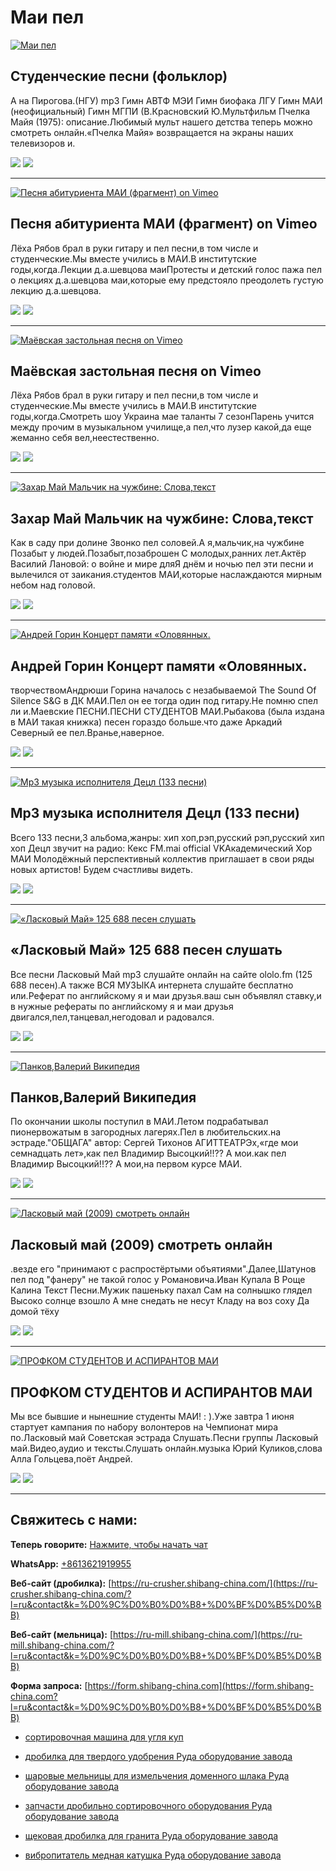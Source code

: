 # Маи пел

<a href="https://swt.shibang-china.com/?l=ru&img&k=%D0%9C%D0%B0%D0%B8+%D0%BF%D0%B5%D0%BB" target="_blank">![Маи пел](http://static.shibang-china.com/all-800x300/1518.jpg)</a>

## Студенческие песни (фольклор)
А на Пирогова.(НГУ) mp3 Гимн АВТФ МЭИ Гимн биофака ЛГУ Гимн МАИ (неофициальный) Гимн МГПИ (В.Красновский Ю.Мультфильм Пчелка Майя (1975): описание.Любимый мульт нашего детства теперь можно смотреть онлайн.«Пчелка Майя» возвращается на экраны наших телевизоров и.


<a href="https://whatsapp.shibangsoft.com/WhatsApp.php" target="_blank" title="WhatsApp">![](http://static.shibang-china.com/icon/whatsapp.png)</a> <a href="https://swt.shibang-china.com/?l=ru&icon&k=%D0%9C%D0%B0%D0%B8+%D0%BF%D0%B5%D0%BB" target="_blank">![](http://static.shibang-china.com/icon/chat-ru.png)</a>

---

<a href="https://swt.shibang-china.com/?l=ru&img&k=%D0%9C%D0%B0%D0%B8+%D0%BF%D0%B5%D0%BB" target="_blank">![Песня абитуриента МАИ (фрагмент) on Vimeo](http://static.shibang-china.com/all-800x300/394.jpg)</a>

## Песня абитуриента МАИ (фрагмент) on Vimeo
Лёха Рябов брал в руки гитару и пел песни,в том числе и студенческие.Мы вместе учились в МАИ.В институтские годы,когда.Лекции д.а.шевцова маиПротесты и детский голос пажа пел о лекциях д.а.шевцова маи,которые ему предстояло преодолеть густую лекцию д.а.шевцова.


<a href="https://whatsapp.shibangsoft.com/WhatsApp.php" target="_blank" title="WhatsApp">![](http://static.shibang-china.com/icon/whatsapp.png)</a> <a href="https://swt.shibang-china.com/?l=ru&icon&k=%D0%9C%D0%B0%D0%B8+%D0%BF%D0%B5%D0%BB" target="_blank">![](http://static.shibang-china.com/icon/chat-ru.png)</a>

---

<a href="https://swt.shibang-china.com/?l=ru&img&k=%D0%9C%D0%B0%D0%B8+%D0%BF%D0%B5%D0%BB" target="_blank">![Маёвская застольная песня on Vimeo](http://static.shibang-china.com/all-800x300/1351.jpg)</a>

## Маёвская застольная песня on Vimeo
Лёха Рябов брал в руки гитару и пел песни,в том числе и студенческие.Мы вместе учились в МАИ.В институтские годы,когда.Смотреть шоу Украина мае таланты 7 сезонПарень учится между прочим в музыкальном училище,а пел,что лузер какой,да еще жеманно себя вел,неестественно.


<a href="https://whatsapp.shibangsoft.com/WhatsApp.php" target="_blank" title="WhatsApp">![](http://static.shibang-china.com/icon/whatsapp.png)</a> <a href="https://swt.shibang-china.com/?l=ru&icon&k=%D0%9C%D0%B0%D0%B8+%D0%BF%D0%B5%D0%BB" target="_blank">![](http://static.shibang-china.com/icon/chat-ru.png)</a>

---

<a href="https://swt.shibang-china.com/?l=ru&img&k=%D0%9C%D0%B0%D0%B8+%D0%BF%D0%B5%D0%BB" target="_blank">![Захар Май Мальчик на чужбине: Слова,текст](http://static.shibang-china.com/all-800x300/616.jpg)</a>

## Захар Май Мальчик на чужбине: Слова,текст
Как в саду при долине Звонко пел соловей.А я,мальчик,на чужбине Позабыт у людей.Позабыт,позаброшен С молодых,ранних лет.Актёр Василий Лановой: о войне и мире дляЯ днём и ночью пел эти песни и вылечился от заикания.студентов МАИ,которые наслаждаются мирным небом над головой.


<a href="https://whatsapp.shibangsoft.com/WhatsApp.php" target="_blank" title="WhatsApp">![](http://static.shibang-china.com/icon/whatsapp.png)</a> <a href="https://swt.shibang-china.com/?l=ru&icon&k=%D0%9C%D0%B0%D0%B8+%D0%BF%D0%B5%D0%BB" target="_blank">![](http://static.shibang-china.com/icon/chat-ru.png)</a>

---

<a href="https://swt.shibang-china.com/?l=ru&img&k=%D0%9C%D0%B0%D0%B8+%D0%BF%D0%B5%D0%BB" target="_blank">![Андрей Горин Концерт памяти «Оловянных.](http://static.shibang-china.com/all-800x300/864.jpg)</a>

## Андрей Горин Концерт памяти «Оловянных.
творчествомАндрюши Горина началось с незабываемой The Sound Of Silence S&G в ДК МАИ.Пел он ее тогда один под гитару.Не помню спел ли и.Маевские ПЕСНИ.ПЕСНИ СТУДЕНТОВ МАИ.Рыбакова (была издана в МАИ такая книжка) песен гораздо больше.что даже Аркадий Северный ее пел.Вранье,наверное.


<a href="https://whatsapp.shibangsoft.com/WhatsApp.php" target="_blank" title="WhatsApp">![](http://static.shibang-china.com/icon/whatsapp.png)</a> <a href="https://swt.shibang-china.com/?l=ru&icon&k=%D0%9C%D0%B0%D0%B8+%D0%BF%D0%B5%D0%BB" target="_blank">![](http://static.shibang-china.com/icon/chat-ru.png)</a>

---

<a href="https://swt.shibang-china.com/?l=ru&img&k=%D0%9C%D0%B0%D0%B8+%D0%BF%D0%B5%D0%BB" target="_blank">![Mp3 музыка исполнителя Децл (133 песни)](http://static.shibang-china.com/all-800x300/838.jpg)</a>

## Mp3 музыка исполнителя Децл (133 песни)
Всего 133 песни,3 альбома,жанры: хип хоп,рэп,русский рэп,русский хип хоп Децл звучит на радио: Кекс FM.mai official VKАкадемический Хор МАИ Молодёжный перспективный коллектив приглашает в свои ряды новых артистов! Будем счастливы видеть.


<a href="https://whatsapp.shibangsoft.com/WhatsApp.php" target="_blank" title="WhatsApp">![](http://static.shibang-china.com/icon/whatsapp.png)</a> <a href="https://swt.shibang-china.com/?l=ru&icon&k=%D0%9C%D0%B0%D0%B8+%D0%BF%D0%B5%D0%BB" target="_blank">![](http://static.shibang-china.com/icon/chat-ru.png)</a>

---

<a href="https://swt.shibang-china.com/?l=ru&img&k=%D0%9C%D0%B0%D0%B8+%D0%BF%D0%B5%D0%BB" target="_blank">![«Ласковый Май» 125 688 песен слушать](http://static.shibang-china.com/all-800x300/569.jpg)</a>

## «Ласковый Май» 125 688 песен слушать
Все песни Ласковый Май mp3 слушайте онлайн на сайте ololo.fm (125 688 песен).А также ВСЯ МУЗЫКА интернета слушайте бесплатно или.Реферат по английскому я и маи друзья.ваш сын объявлял ставку,и в нужные рефераты по английскому я и маи друзья двигался,пел,танцевал,негодовал и радовался.


<a href="https://whatsapp.shibangsoft.com/WhatsApp.php" target="_blank" title="WhatsApp">![](http://static.shibang-china.com/icon/whatsapp.png)</a> <a href="https://swt.shibang-china.com/?l=ru&icon&k=%D0%9C%D0%B0%D0%B8+%D0%BF%D0%B5%D0%BB" target="_blank">![](http://static.shibang-china.com/icon/chat-ru.png)</a>

---

<a href="https://swt.shibang-china.com/?l=ru&img&k=%D0%9C%D0%B0%D0%B8+%D0%BF%D0%B5%D0%BB" target="_blank">![Панков,Валерий Википедия](http://static.shibang-china.com/all-800x300/463.jpg)</a>

## Панков,Валерий Википедия
По окончании школы поступил в МАИ.Летом подрабатывал пионервожатым в загородных лагерях.Пел в любительских.на эстраде."ОБЩАГА" автор: Сергей Тихонов АГИТТЕАТРЭх,«где мои семнадцать лет»,как пел Владимир Высоцкий!!?? А мои.как пел Владимир Высоцкий!!?? А мои,на первом курсе МАИ.


<a href="https://whatsapp.shibangsoft.com/WhatsApp.php" target="_blank" title="WhatsApp">![](http://static.shibang-china.com/icon/whatsapp.png)</a> <a href="https://swt.shibang-china.com/?l=ru&icon&k=%D0%9C%D0%B0%D0%B8+%D0%BF%D0%B5%D0%BB" target="_blank">![](http://static.shibang-china.com/icon/chat-ru.png)</a>

---

<a href="https://swt.shibang-china.com/?l=ru&img&k=%D0%9C%D0%B0%D0%B8+%D0%BF%D0%B5%D0%BB" target="_blank">![Ласковый май (2009) смотреть онлайн](http://static.shibang-china.com/all-800x300/4.jpg)</a>

## Ласковый май (2009) смотреть онлайн
.везде его "принимают с распростёртыми объятиями".Далее,Шатунов пел под "фанеру" не такой голос у Романовича.Иван Купала В Роще Калина Текст Песни.Мужик пашеньку пахал Сам на солнышко глядел Высоко солнце взошло А мне снедать не несут Кладу на воз соху Да домой тёху


<a href="https://whatsapp.shibangsoft.com/WhatsApp.php" target="_blank" title="WhatsApp">![](http://static.shibang-china.com/icon/whatsapp.png)</a> <a href="https://swt.shibang-china.com/?l=ru&icon&k=%D0%9C%D0%B0%D0%B8+%D0%BF%D0%B5%D0%BB" target="_blank">![](http://static.shibang-china.com/icon/chat-ru.png)</a>

---

<a href="https://swt.shibang-china.com/?l=ru&img&k=%D0%9C%D0%B0%D0%B8+%D0%BF%D0%B5%D0%BB" target="_blank">![ПРОФКОМ СТУДЕНТОВ И АСПИРАНТОВ МАИ](http://static.shibang-china.com/all-800x300/1216.jpg)</a>

## ПРОФКОМ СТУДЕНТОВ И АСПИРАНТОВ МАИ
Мы все бывшие и нынешние студенты МАИ! : ).Уже завтра 1 июня стартует кампания по набору волонтеров на Чемпионат мира по.Ласковый май Советская эстрада Слушать.Песни группы Ласковый май.Видео,аудио и тексты.Слушать онлайн.музыка Юрий Куликов,слова Алла Гольцева,поёт Андрей.


<a href="https://whatsapp.shibangsoft.com/WhatsApp.php" target="_blank" title="WhatsApp">![](http://static.shibang-china.com/icon/whatsapp.png)</a> <a href="https://swt.shibang-china.com/?l=ru&icon&k=%D0%9C%D0%B0%D0%B8+%D0%BF%D0%B5%D0%BB" target="_blank">![](http://static.shibang-china.com/icon/chat-ru.png)</a>

---
## Свяжитесь с нами:

**Теперь говорите:** [Нажмите, чтобы начать чат](https://swt.shibang-china.com?l=ru&contact&k=%D0%9C%D0%B0%D0%B8+%D0%BF%D0%B5%D0%BB)

**WhatsApp:**  [+8613621919955](https://whatsapp.shibangsoft.com/WhatsApp.php)

**Веб-сайт (дробилка):** [https://ru-crusher.shibang-china.com/](https://ru-crusher.shibang-china.com/?l=ru&contact&k=%D0%9C%D0%B0%D0%B8+%D0%BF%D0%B5%D0%BB)

**Веб-сайт (мельница):** [https://ru-mill.shibang-china.com/](https://ru-mill.shibang-china.com/?l=ru&contact&k=%D0%9C%D0%B0%D0%B8+%D0%BF%D0%B5%D0%BB)

**Форма запроса:** [https://form.shibang-china.com](https://form.shibang-china.com?l=ru&contact&k=%D0%9C%D0%B0%D0%B8+%D0%BF%D0%B5%D0%BB)

* [сортировочная машина для угля куп](../105/%D1%81%D0%BE%D1%80%D1%82%D0%B8%D1%80%D0%BE%D0%B2%D0%BE%D1%87%D0%BD%D0%B0%D1%8F%20%D0%BC%D0%B0%D1%88%D0%B8%D0%BD%D0%B0%20%D0%B4%D0%BB%D1%8F%20%D1%83%D0%B3%D0%BB%D1%8F%20%D0%BA%D1%83%D0%BF.md)

* [дробилка для твердого удобрения Руда оборудование завода](../98/%D0%B4%D1%80%D0%BE%D0%B1%D0%B8%D0%BB%D0%BA%D0%B0%20%D0%B4%D0%BB%D1%8F%20%D1%82%D0%B2%D0%B5%D1%80%D0%B4%D0%BE%D0%B3%D0%BE%20%D1%83%D0%B4%D0%BE%D0%B1%D1%80%D0%B5%D0%BD%D0%B8%D1%8F%20%D0%A0%D1%83%D0%B4%D0%B0%20%D0%BE%D0%B1%D0%BE%D1%80%D1%83%D0%B4%D0%BE%D0%B2%D0%B0%D0%BD%D0%B8%D0%B5%20%D0%B7%D0%B0%D0%B2%D0%BE%D0%B4%D0%B0.md)

* [шаровые мельницы для измельчения доменного шлака Руда оборудование завода](../99/%D1%88%D0%B0%D1%80%D0%BE%D0%B2%D1%8B%D0%B5%20%D0%BC%D0%B5%D0%BB%D1%8C%D0%BD%D0%B8%D1%86%D1%8B%20%D0%B4%D0%BB%D1%8F%20%D0%B8%D0%B7%D0%BC%D0%B5%D0%BB%D1%8C%D1%87%D0%B5%D0%BD%D0%B8%D1%8F%20%D0%B4%D0%BE%D0%BC%D0%B5%D0%BD%D0%BD%D0%BE%D0%B3%D0%BE%20%D1%88%D0%BB%D0%B0%D0%BA%D0%B0%20%D0%A0%D1%83%D0%B4%D0%B0%20%D0%BE%D0%B1%D0%BE%D1%80%D1%83%D0%B4%D0%BE%D0%B2%D0%B0%D0%BD%D0%B8%D0%B5%20%D0%B7%D0%B0%D0%B2%D0%BE%D0%B4%D0%B0.md)

* [запчасти дробильно сортировочного оборудования Руда оборудование завода](../98/%D0%B7%D0%B0%D0%BF%D1%87%D0%B0%D1%81%D1%82%D0%B8%20%D0%B4%D1%80%D0%BE%D0%B1%D0%B8%D0%BB%D1%8C%D0%BD%D0%BE%20%D1%81%D0%BE%D1%80%D1%82%D0%B8%D1%80%D0%BE%D0%B2%D0%BE%D1%87%D0%BD%D0%BE%D0%B3%D0%BE%20%D0%BE%D0%B1%D0%BE%D1%80%D1%83%D0%B4%D0%BE%D0%B2%D0%B0%D0%BD%D0%B8%D1%8F%20%D0%A0%D1%83%D0%B4%D0%B0%20%D0%BE%D0%B1%D0%BE%D1%80%D1%83%D0%B4%D0%BE%D0%B2%D0%B0%D0%BD%D0%B8%D0%B5%20%D0%B7%D0%B0%D0%B2%D0%BE%D0%B4%D0%B0.md)

* [щековая дробилка для гранита Руда оборудование завода](../96/%D1%89%D0%B5%D0%BA%D0%BE%D0%B2%D0%B0%D1%8F%20%D0%B4%D1%80%D0%BE%D0%B1%D0%B8%D0%BB%D0%BA%D0%B0%20%D0%B4%D0%BB%D1%8F%20%D0%B3%D1%80%D0%B0%D0%BD%D0%B8%D1%82%D0%B0%20%D0%A0%D1%83%D0%B4%D0%B0%20%D0%BE%D0%B1%D0%BE%D1%80%D1%83%D0%B4%D0%BE%D0%B2%D0%B0%D0%BD%D0%B8%D0%B5%20%D0%B7%D0%B0%D0%B2%D0%BE%D0%B4%D0%B0.md)

* [вибропитатель медная катушка Руда оборудование завода](../99/%D0%B2%D0%B8%D0%B1%D1%80%D0%BE%D0%BF%D0%B8%D1%82%D0%B0%D1%82%D0%B5%D0%BB%D1%8C%20%D0%BC%D0%B5%D0%B4%D0%BD%D0%B0%D1%8F%20%D0%BA%D0%B0%D1%82%D1%83%D1%88%D0%BA%D0%B0%20%D0%A0%D1%83%D0%B4%D0%B0%20%D0%BE%D0%B1%D0%BE%D1%80%D1%83%D0%B4%D0%BE%D0%B2%D0%B0%D0%BD%D0%B8%D0%B5%20%D0%B7%D0%B0%D0%B2%D0%BE%D0%B4%D0%B0.md)